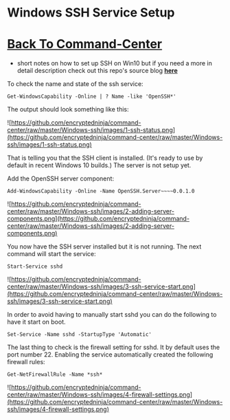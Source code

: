 # Windows SSH Service Setup

# [Back To Command-Center](../Command-Center%2067dcab8dad014156bed16a9e6953166c.md)

- short notes on how to set up SSH on Win10 but if you need a more in detail description check out this repo's source blog **[here](https://www.pugetsystems.com/labs/hpc/How-To-Use-SSH-Client-and-Server-on-Windows-10-1470/)**

To check the name and state of the ssh service:

`Get-WindowsCapability -Online | ? Name -like 'OpenSSH*'`

The output should look something like this:

![https://github.com/encryptedninja/command-center/raw/master/Windows-ssh/images/1-ssh-status.png](https://github.com/encryptedninja/command-center/raw/master/Windows-ssh/images/1-ssh-status.png)

That is telling you that the SSH client is installed. (It's ready to use by default in recent Windows 10 builds.) The server is not setup yet.

Add the OpenSSH server component:

`Add-WindowsCapability -Online -Name OpenSSH.Server~~~~0.0.1.0`

![https://github.com/encryptedninja/command-center/raw/master/Windows-ssh/images/2-adding-server-components.png](https://github.com/encryptedninja/command-center/raw/master/Windows-ssh/images/2-adding-server-components.png)

You now have the SSH server installed but it is not running. The next command will start the service:

`Start-Service sshd`

![https://github.com/encryptedninja/command-center/raw/master/Windows-ssh/images/3-ssh-service-start.png](https://github.com/encryptedninja/command-center/raw/master/Windows-ssh/images/3-ssh-service-start.png)

In order to avoid having to manually start sshd you can do the following to have it start on boot.

`Set-Service -Name sshd -StartupType 'Automatic'`

The last thing to check is the firewall setting for sshd. It by default uses the port number 22. Enabling the service automatically created the following firewall rules:

`Get-NetFirewallRule -Name *ssh*`

![https://github.com/encryptedninja/command-center/raw/master/Windows-ssh/images/4-firewall-settings.png](https://github.com/encryptedninja/command-center/raw/master/Windows-ssh/images/4-firewall-settings.png)